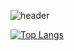 
![header](https://capsule-render.vercel.app/api?type=waving&color=auto&height=300&section=header&text=sonmin!&fontColor=000000&animation=twinkling&fontSize=90)

[![Top Langs](https://github-readme-stats.vercel.app/api/top-langs/?username=thsals)](https://github.com/anuraghazra/github-readme-stats)
